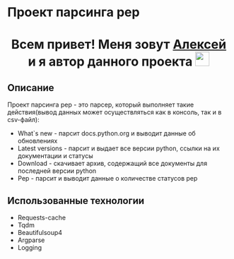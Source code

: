# Проект парсинга pep
<h1 align="center">Всем привет! Меня зовут <a href="https://github.com/greengoblinalex" target="_blank">Алексей</a> и я автор данного проекта
<img src="https://github.com/blackcater/blackcater/raw/main/images/Hi.gif" height="32"/></h1>

## Описание
Проект парсинга pep - это парсер, который выполняет такие действия(вывод данных может осуществляться как в консоль, так и в csv-файл):
- What`s new - парсит docs.python.org и выводит данные об обновлениях
- Latest versions - парсит и выдает все версии python, ссылки на их документации и статусы
- Download - скачивает архив, содержащий все документы для последней версии python
- Pep - парсит и выводит данные о количестве статусов pep

## Использованные технологии
- Requests-cache
- Tqdm
- Beautifulsoup4
- Argparse
- Logging